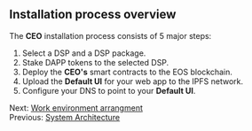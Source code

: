## Installation process overview  

The **CEO** installation process consists of 5 major steps:

1. Select a DSP and a DSP package.
2. Stake DAPP tokens to the selected DSP.
3. Deploy the **CEO's** smart contracts to the EOS blockchain.
4. Upload the **Default UI** for your web app to the IPFS network.
5. Configure your DNS to point to your **Default UI**.

Next: [Work environment arrangment](05-work-env-arrange.md)  
Previous: [System Architecture](03-architecture.md)  